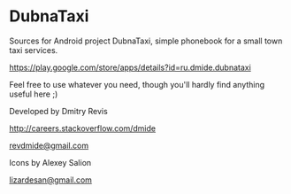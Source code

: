 DubnaTaxi
=========
Sources for Android project DubnaTaxi, simple phonebook for a small town taxi services.

https://play.google.com/store/apps/details?id=ru.dmide.dubnataxi

Feel free to use whatever you need, though you'll hardly find anything useful here ;)

Developed by Dmitry Revis

http://careers.stackoverflow.com/dmide

revdmide@gmail.com

Icons by Alexey Salion

lizardesan@gmail.com
